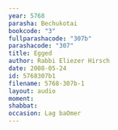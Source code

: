 ```yaml
---
year: 5768
parasha: Bechukotai
bookcode: "3"
fullparashacode: "307b"
parashacode: "307"
title: Egged
author: Rabbi Eliezer Hirsch
date: 2008-05-24
id: 5768307b1
filename: 5768-307b-1
layout: audio
moment: 
shabbat: 
occasion: Lag baOmer
---
```

